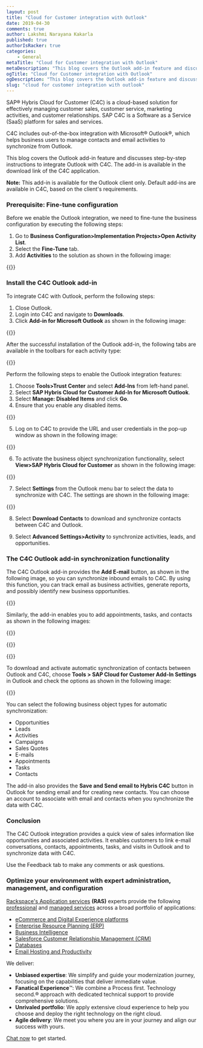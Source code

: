 ```yaml
---
layout: post
title: "Cloud for Customer integration with Outlook"
date: 2019-04-30
comments: true
author: Lakshmi Narayana Kakarla
published: true
authorIsRacker: true
categories:
    - General
metaTitle: "Cloud for Customer integration with Outlook"
metaDescription: "This blog covers the Outlook add-in feature and discusses step-by-step instructions to integrate Outlook with SAP Cloud for Customer (C4C)."
ogTitle: "Cloud for Customer integration with Outlook"
ogDescription: "This blog covers the Outlook add-in feature and discusses step-by-step instructions to integrate Outlook with SAP Cloud for Customer (C4C)."
slug: "cloud for customer integration with outlook" 
---
```


SAP&reg; Hybris Cloud for Customer (C4C) is a cloud-based solution for effectively
managing customer sales, customer service, marketing activities, and customer
relationships. SAP C4C is a Software as a Service (SaaS) platform for sales and
services.

<!--more-->

C4C includes out-of-the-box integration with Microsoft&reg; Outlook&reg;,
which helps business users to manage contacts and email activities
to synchronize from Outlook.

This blog covers the Outlook add-in feature and discusses step-by-step
instructions to integrate Outlook with C4C. The add-in is available in the
download link of the C4C application.

**Note:** This add-in is available for the Outlook client only. Default add-ins
are available in C4C, based on the client's requirements.

### Prerequisite: Fine-tune configuration

Before we enable the Outlook integration, we need to fine-tune the business
configuration by executing the following steps:

1. Go to **Business Configuration>Implementation Projects>Open Activity List**.
2. Select the **Fine-Tune** tab.
3. Add **Activities** to the solution as shown in the following image:

{{<img src="Picture1.png" title="" alt="">}}

### Install the C4C Outlook add-in

To integrate C4C with Outlook, perform the following steps:

1.	Close Outlook.
2.  Login into C4C and navigate to **Downloads**.
3.	Click **Add-in for Microsoft Outlook** as shown in the following image:

{{<img src="Picture2.png" title="" alt="">}}

After the successful installation of the Outlook add-in, the following tabs are
available in the toolbars for each activity type:

{{<img src="Picture3.png" title="" alt="">}}

Perform the following steps to enable the Outlook integration features:

1. Choose **Tools>Trust Center** and select **Add-Ins** from left-hand panel.
2. Select **SAP Hybris Cloud for Customer Add-In for Microsoft Outlook**.
3. Select **Manage: Disabled Items** and click **Go**.
4. Ensure that you enable any disabled items.

{{<img src="Picture4.png" title="" alt="">}}

<ol start=5>
    <li>Log on to C4C to provide the URL and user credentials in the pop-up
    window as shown in the following image:</li>
</ol>

{{<img src="Picture5.png" title="" alt="">}}

<ol start=6>
    <li>To activate the business object synchronization functionality, select
    <b>View>SAP Hybris Cloud for Customer</b> as shown in the following image:</li>
</ol>

{{<img src="Picture6.png" title="" alt="">}}

<ol start=7>
    <li> Select <b>Settings</b> from the Outlook menu bar to select the
    data to synchronize with C4C. The settings are shown in the following image:</li>
</ol>

{{<img src="Picture7.png" title="" alt="">}}

<ol start=8>
    <li>Select <b>Download Contacts</b> to download and synchronize contacts between C4C
    and Outlook.</li>
</ol>

<ol start=9>
    <li> Select <b>Advanced Settings>Activity</b> to synchronize activities, leads, and
   opportunities.</li>
</ol>

### The C4C Outlook add-in synchronization functionality

The C4C Outlook add-in provides the **Add E-mail** button, as shown in the
following image, so you can synchronize inbound emails to C4C. By using this
function, you can track email as business activities, generate reports, and
possibly identify new business opportunities.

{{<img src="Picture8.png" title="" alt="">}}

Similarly, the add-in enables you to add appointments, tasks, and contacts as
shown in the following images:

{{<img src="Picture9.png" title="" alt="">}}

{{<img src="Picture10.png" title="" alt="">}}

{{<img src="Picture11.png" title="" alt="">}}

To download and activate automatic synchronization of contacts between Outlook
and C4C, choose **Tools > SAP Cloud for Customer Add-In Settings** in Outlook
and check the options as shown in the following image:

{{<img src="Picture12.png" title="" alt="">}}

You can select the following business object types for automatic synchronization:

-	Opportunities
-	Leads
-	Activities
-	Campaigns
-	Sales Quotes
-	E-mails
-	Appointments
-	Tasks
-	Contacts

The add-in also provides the **Save and Send email to Hybris C4C** button in
Outlook for sending email and for creating new contacts. You can choose an
account to associate with email and contacts when you synchronize the data with
C4C.


### Conclusion

The C4C Outlook integration provides a quick view of sales information like
opportunities and associated activities. It enables customers to link e-mail
conversations, contacts, appointments, tasks, and visits in Outlook and to
synchronize data with C4C.

Use the Feedback tab to make any comments or ask questions.

### Optimize your environment with expert administration, management, and configuration

[Rackspace's Application services](https://www.rackspace.com/application-management/managed-services)
**(RAS)** experts provide the following [professional](https://www.rackspace.com/application-management/professional-services)
and
[managed services](https://www.rackspace.com/application-management/managed-services) across
a broad portfolio of applications:

- [eCommerce and Digital Experience platforms](https://www.rackspace.com/ecommerce-digital-experience)
- [Enterprise Resource Planning (ERP)](https://www.rackspace.com/erp)
- [Business Intelligence](https://www.rackspace.com/business-intelligence)
- [Salesforce Customer Relationship Management (CRM)](https://www.rackspace.com/salesforce-managed-services)
- [Databases](https://www.rackspace.com/dba-services)
- [Email Hosting and Productivity](https://www.rackspace.com/email-hosting)

We deliver:

- **Unbiased expertise**: We simplify and guide your modernization journey,
focusing on the capabilities that deliver immediate value.
- **Fanatical Experience**&trade;: We combine a Process first. Technology second.&reg;
approach with dedicated technical support to provide comprehensive solutions.
- **Unrivaled portfolio**: We apply extensive cloud experience to help you
choose and deploy the right technology on the right cloud.
- **Agile delivery**: We meet you where you are in your journey and align
our success with yours.

[Chat now](https://www.rackspace.com/#chat) to get started.
